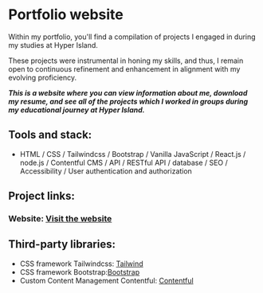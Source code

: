 # Portfolio website

Within my portfolio, you'll find a compilation of projects I engaged in during my studies at Hyper Island. 

These projects were instrumental in honing my skills, and thus, I remain open to continuous refinement and enhancement in alignment with my evolving proficiency.

***This is a website where you can view information about me, download my resume, and see all of the projects which I worked in groups during my educational journey at Hyper Island.***

## Tools and stack: 
* HTML / CSS / Tailwindcss / Bootstrap / Vanilla JavaScript / React.js / node.js / Contentful CMS / API / RESTful API / database / SEO / Accessibility / User authentication and authorization

## Project links:
### Website: [Visit the website](https://app.netlify.com/sites/vsafonova-portfolio/)

## Third-party libraries:
* CSS framework Tailwindcss: [Tailwind](https://tailwindcss.com/)
* CSS framework Bootstrap:[Bootstrap](https://getbootstrap.com/)
* Custom Content Management Contentful: [Contentful](https://www.contentful.com/get-started/)
